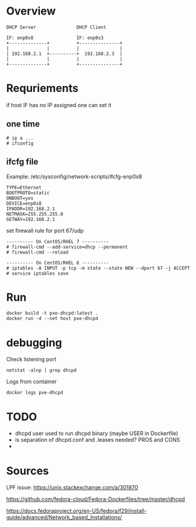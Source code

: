 # Overview
```
DHCP Server               DHCP Client

IF: enp0s8                IF: enp0s3
+--------------+          +---------------+
|              |          |               |
| 192.168.2.1  +----------+  192.168.2.3  |
|              |          |               |
+--------------+          +---------------+
```

# Requriements
 if host IF has no IP assigned one can set it 

## one time
```
# ip a ...
# ifconfig
```
## ifcfg file
Example: /etc/sysconfig/network-scripts/ifcfg-enp0s8
```
TYPE=Ethernet
BOOTPROTO=static
ONBOOT=yes
DEVICE=enp0s8
IPADDR=192.168.2.1
NETMASK=255.255.255.0
GETWAY=192.168.2.1
```
set firewall rule for port 67/udp
```
---------- On CentOS/RHEL 7 ----------
# firewall-cmd --add-service=dhcp --permanent 
# firewall-cmd --reload 

---------- On CentOS/RHEL 6 ----------
# iptables -A INPUT -p tcp -m state --state NEW --dport 67 -j ACCEPT
# service iptables save
```

# Run
```
docker build -t pxe-dhcpd:latest .
docker run -d --net host pxe-dhcpd
```

# debugging
Check listening port
```
netstat -alnp | grep dhcpd
```

Logs from container
```
docker logs pxe-dhcpd

```

# TODO
- dhcpd user used to run dhcpd binary (maybe USER in Dockerfile)
- is separation of dhcpd.conf and .leases needed? PROS and CONS
- 

# Sources
LPF issue:
https://unix.stackexchange.com/a/301870

https://github.com/fedora-cloud/Fedora-Dockerfiles/tree/master/dhcpd

https://docs.fedoraproject.org/en-US/fedora/f29/install-guide/advanced/Network_based_Installations/

